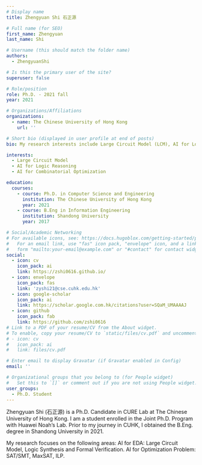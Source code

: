 ```yaml
---
# Display name
title: Zhengyuan Shi 石正源

# Full name (for SEO)
first_name: Zhengyuan
last_name: Shi

# Username (this should match the folder name)
authors:
  - ZhengyuanShi

# Is this the primary user of the site?
superuser: false

# Role/position
role: Ph.D. - 2021 fall
year: 2021

# Organizations/Affiliations
organizations:
  - name: The Chinese University of Hong Kong
    url: ''

# Short bio (displayed in user profile at end of posts)
bio: My research interests include Large Circuit Model (LCM), AI for Logic Reasoning and AI for Combinatorial Optimization

interests:
  - Large Circuit Model
  - AI for Logic Reasoning
  - AI for Combinatorial Optimization

education:
  courses:
    - course: Ph.D. in Computer Science and Engineering
      institution: The Chinese University of Hong Kong
      year: 2021
    - course: B.Eng in Information Engineering
      institution: Shandong University
      year: 2017

# Social/Academic Networking
# For available icons, see: https://docs.hugoblox.com/getting-started/page-builder/#icons
#   For an email link, use "fas" icon pack, "envelope" icon, and a link in the
#   form "mailto:your-email@example.com" or "#contact" for contact widget.
social:
  - icon: cv
    icon_pack: ai
    link: https://zshi0616.github.io/
  - icon: envelope
    icon_pack: fas
    link: 'zyshi21@cse.cuhk.edu.hk'
  - icon: google-scholar
    icon_pack: ai
    link: https://scholar.google.com.hk/citations?user=SQaM_UMAAAAJ
  - icon: github
    icon_pack: fab
    link: https://github.com/zshi0616
# Link to a PDF of your resume/CV from the About widget.
# To enable, copy your resume/CV to `static/files/cv.pdf` and uncomment the lines below.
# - icon: cv
#   icon_pack: ai
#   link: files/cv.pdf

# Enter email to display Gravatar (if Gravatar enabled in Config)
email: ''

# Organizational groups that you belong to (for People widget)
#   Set this to `[]` or comment out if you are not using People widget.
user_groups:
  - Ph.D. Student
---
```


Zhengyuan Shi (石正源) is a Ph.D. Candidate in CURE Lab at The Chinese University of Hong Kong. I am a student enrolled in the Joint Ph.D. Program with Huawei Noah’s Lab. Prior to my journey in CUHK, I obtained the B.Eng. degree in Shandong University in 2021. 

My research focuses on the following areas:
AI for EDA: Large Circuit Model, Logic Synthesis and Formal Verification.
AI for Optimization Problem: SAT/SMT, MaxSAT, ILP.
